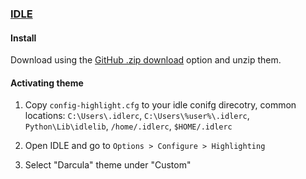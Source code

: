 ### [IDLE](https://docs.python.org/3/library/idle.html)

#### Install

Download using the [GitHub .zip download](https://github.com/dracula/idle/archive/master.zip) option and unzip them.

#### Activating theme

1. Copy `config-highlight.cfg` to your idle conifg direcotry, common locations: `C:\Users\.idlerc`, `C:\Users\%user%\.idlerc`, `Python\Lib\idlelib`, `/home/.idlerc`, `$HOME/.idlerc`

2. Open IDLE and go to `Options > Configure > Highlighting`

3. Select "Darcula" theme under "Custom"
